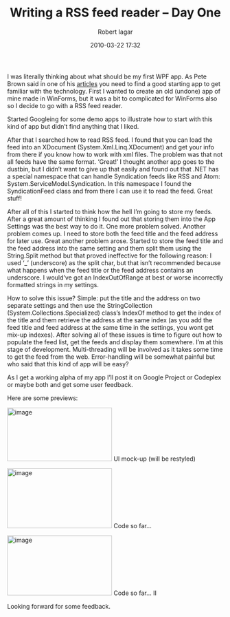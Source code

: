 ﻿---
layout: post
title: Writing a RSS feed reader – Day One
date: 2010-03-22 17:32
author: "Robert Iagar"
comments: true
tags: [Design, Work in progress, WPF]
---
<p>I was literally thinking about what should be my first WPF app. As Pete Brown said in one of his <a href="http://10rem.net/articles/how-to-get-started-in-wpf-or-silverlight-a-learning-path-for-new-developers">articles</a> you need to find a good starting app to get familiar with the technology. First I wanted to create an old (undone) app of mine made in WinForms, but it was a bit to complicated for WinForms also so I decide to go with a RSS feed reader.     <br /></p>  <p>Started Googleing for some demo apps to illustrate how to start with this kind of app but didn’t find anything that I liked.    <br /></p>  <p>After that I searched how to read RSS feed. I found that you can load the feed into an XDocument (System.Xml.Linq.XDocument) and get your info from there if you know how to work with xml files. The problem was that not all feeds have the same format. ‘Great!’ I thought another app goes to the dustbin, but I didn’t want to give up that easily and found out that .NET has a special namespace that can handle Syndication feeds like RSS and Atom: System.ServiceModel.Syndication. In this namespace I found the SyndicationFeed class and from there I can use it to read the feed. Great stuff!</p>  <p>After all of this I started to think how the hell I’m going to store my feeds. After a great amount of thinking I found out that storing them into the App Settings was the best way to do it. One more problem solved. Another problem comes up. I need to store both the feed title and the feed address for later use. Great another problem arose. Started to store the feed title and the feed address into the same setting and them split them using the String.Split method but that proved ineffective for the following reason: I used ‘_’ (underscore) as the split char, but that isn’t recommended because what happens when the feed title or the feed address contains an underscore. I would’ve got an IndexOutOfRange at best or worse incorrectly formatted strings in my settings.</p>  <p>How to solve this issue? Simple: put the title and the address on two separate settings and then use the StringCollection (System.Collections.Specialized) class’s IndexOf method to get the index of the title and them retrieve the address at the same index (as you add the feed title and feed address at the same time in the settings, you wont get mix-up indexes). After solving all of these issues is time to figure out how to populate the feed list, get the feeds and display them somewhere. I’m at this stage of development. Multi-threading will be involved as it takes some time to get the feed from the web. Error-handling will be somewhat painful but who said that this kind of app will be easy?</p>  <p>As I get a working alpha of my app I’ll post it on Google Project or Codeplex or maybe both and get some user feedback.</p>  <p>Here are some previews:</p>  <p><a href="http://robertiagar.files.wordpress.com/2010/03/image4.png" target="_blank"><img style="display:inline;border-width:0;" title="image" border="0" alt="image" src="http://robertiagar.files.wordpress.com/2010/03/image_thumb4.png" width="244" height="124" /></a> UI mock-up (will be restyled)</p>  <p><a href="http://robertiagar.files.wordpress.com/2010/03/image5.png" target="_blank"><img style="display:inline;border-width:0;" title="image" border="0" alt="image" src="http://robertiagar.files.wordpress.com/2010/03/image_thumb5.png" width="244" height="139" /></a> Code so far…</p>  <p><a href="http://robertiagar.files.wordpress.com/2010/03/image6.png" target="_blank"><img style="display:inline;border-width:0;" title="image" border="0" alt="image" src="http://robertiagar.files.wordpress.com/2010/03/image_thumb6.png" width="244" height="139" /></a> Code so far… II</p>  <p></p>  <p></p>  <p>Looking forward for some feedback. </p>
